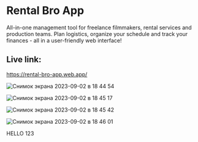# Rental Bro App

All-in-one management tool for freelance filmmakers, rental services and production teams. 
Plan logistics, organize your schedule and track your finances - all in a user-friendly web interface!

## Live link:
https://rental-bro-app.web.app/

![Снимок экрана 2023-09-02 в 18 44 54](https://github.com/Teder-kedr/rental-bro-app/assets/124440529/b4fcadbc-1ee2-4706-b3da-d23080597e4b)

![Снимок экрана 2023-09-02 в 18 45 17](https://github.com/Teder-kedr/rental-bro-app/assets/124440529/f91d3297-4095-4e90-a5ac-9f6bc8accfbc)

![Снимок экрана 2023-09-02 в 18 45 42](https://github.com/Teder-kedr/rental-bro-app/assets/124440529/35cf06d1-18a8-46e9-8548-6fe25659d3b9)

![Снимок экрана 2023-09-02 в 18 46 01](https://github.com/Teder-kedr/rental-bro-app/assets/124440529/2b620425-72c5-427b-b8de-e5f1429e9e8a)

HELLO 123

